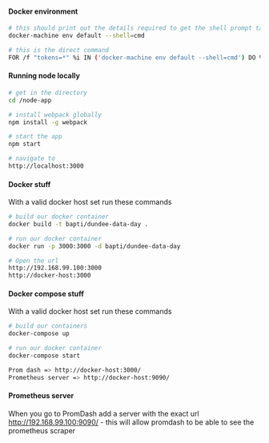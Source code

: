 #### Docker environment

```sh
# this should print out the details required to get the shell prompt talking to docker
docker-machine env default --shell=cmd

# this is the direct command
FOR /f "tokens=*" %i IN ('docker-machine env default --shell=cmd') DO %i
```

#### Running node locally

```sh
# get in the directory
cd /node-app

# install webpack globally
npm install -g webpack

# start the app
npm start

# navigate to
http://localhost:3000
```

#### Docker stuff

With a valid docker host set run these commands
```sh
# build our docker container
docker build -t bapti/dundee-data-day .

# run our docker container
docker run -p 3000:3000 -d bapti/dundee-data-day

# Open the url
http://192.168.99.100:3000
http://docker-host:3000
```

#### Docker compose stuff

With a valid docker host set run these commands
```sh
# build our containers
docker-compose up

# run our docker container
docker-compose start

Prom dash => http://docker-host:3000/
Prometheus server => http://docker-host:9090/
```

#### Prometheus server

When you go to PromDash add a server with the exact url http://192.168.99.100:9090/ - this will allow promdash to be able to see the prometheus scraper
